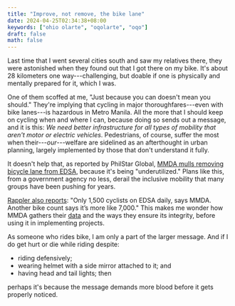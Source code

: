 ```yaml
---
title: "Improve, not remove, the bike lane"
date: 2024-04-25T02:34:38+08:00
keywords: ["ohio olarte", "oqolarte", "oqo"]
draft: false
math: false
---
```


Last time that I went several cities south and saw my relatives there, they
were astonished when they found out that I got there on my bike. It's
about 28 kilometers one way---challenging, but doable if one is
physically and mentally prepared for it, which I was.

One of them scoffed at me, "Just because you can doesn't mean you
should." They're implying that cycling in major thoroughfares---even
with bike lanes---is hazardous in Metro Manila. All the more that I
should keep on cycling when and where I can, because doing so sends out
a message, and it is this: *We need better infrastructure for all types
of mobility that aren't motor or electric vehicles*. Pedestrians, of
course, suffer the most when their---*our*---welfare are sidelined as an
afterthought in urban planning, largely implemented by those that don't
understand it fully.

It doesn't help that, as reported by PhilStar Global,
[MMDA mulls removing bicycle lane from EDSA](https://www.philstar.com/nation/2024/04/24/2350078/mmda-mulls-removing-bicycle-lane-edsa), because it's being "underutilized."
Plans like this, from a government agency no less, derail the inclusive
mobility that many groups have been pushing for years.

[Rappler also reports](https://www.rappler.com/nation/metro-manila/mmda-report-cyclists-edsa/):
"Only 1,500 cyclists on EDSA daily, says MMDA. Another bike count says it’s more like 7,000."
This makes me wonder how MMDA gathers their [data](/data-management) and
the ways they ensure its integrity, before using it in implementing
projects.

As someone who rides bike, I am only a part of the larger message. And
if I do get hurt or die while riding despite:

- riding defensively;
- wearing helmet with a side mirror attached to it; and
- having head and tail lights; then

perhaps it's because the message demands more blood before it gets
properly noticed.
